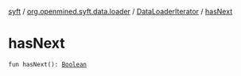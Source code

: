[syft](../../index.md) / [org.openmined.syft.data.loader](../index.md) / [DataLoaderIterator](index.md) / [hasNext](./has-next.md)

# hasNext

`fun hasNext(): `[`Boolean`](https://kotlinlang.org/api/latest/jvm/stdlib/kotlin/-boolean/index.html)